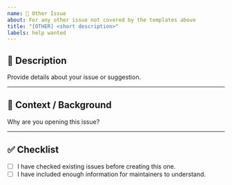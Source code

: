 ```yaml
---
name: 🔧 Other Issue
about: For any other issue not covered by the templates above
title: "[OTHER] <short description>"
labels: help wanted
---
```


## 🧩 Description

Provide details about your issue or suggestion.

---

## 🧠 Context / Background

Why are you opening this issue?

---

## ✅ Checklist

- [ ] I have checked existing issues before creating this one.
- [ ] I have included enough information for maintainers to understand.

